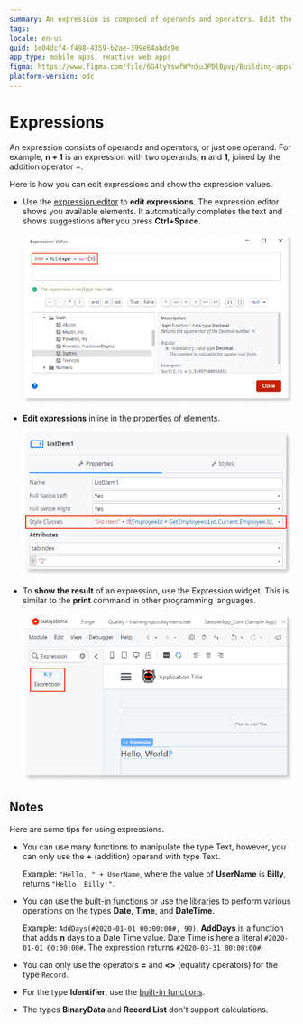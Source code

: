 ```yaml
---
summary: An expression is composed of operands and operators. Edit the expression in the expression editor or inline. Show the value of the expression in the expression widget. 
tags: 
locale: en-us
guid: 1e04dcf4-f498-4359-b2ae-399e64abdd9e
app_type: mobile apps, reactive web apps
figma: https://www.figma.com/file/6G4tyYswfWPn5uJPDlBpvp/Building-apps?type=design&node-id=3214%3A21830&t=ZwHw8hXeFhwYsO5V-1
platform-version: odc
---
```


# Expressions

An expression consists of operands and operators, or just one operand. For example, **n + 1** is an expression with two operands, **n** and **1**, joined by the addition operator +. 

Here is how you can edit expressions and show the expression values.

* Use the [expression editor](expressions/expression-editor.md) to **edit expressions**. The expression editor shows you available elements. It automatically completes the text and shows suggestions after you press **Ctrl+Space**.

    ![Expression editor](images/expression-editor-ss.png?width=600)

* **Edit expressions** inline in the properties of elements.

    ![Expression inline](images/expression-inline-ss.png?width=400)

* To **show the result** of an expression, use the Expression widget. This is similar to the **print** command in other programming languages.

    ![Expression widget](images/expression-widget-ss.png?width=400)


## Notes

Here are some tips for using expressions.

* You can use  many functions to manipulate the type Text, however, you can only use the  **+** (addition) operand with type Text. 

    Example: `"Hello, " + UserName`, where the value of **UserName** is **Billy**, returns `"Hello, Billy!"`. 

* You can use the [built-in functions](<../../reference/built-in-functions/dateandtime.md>) or use the [libraries](<../../reference/libraries/datetime.md>) to perform various operations on the types **Date**, **Time**, and **DateTime**.

    Example: `AddDays(#2020-01-01 00:00:00#, 90)`. **AddDays** is a function that adds **n** days to a Date Time value. Date Time is here a literal `#2020-01-01 00:00:00#`. The expression returns `#2020-03-31 00:00:00#`.

* You can only use the operators **=** and **&lt;&gt;** (equality operators) for the type `Record`.

* For the type **Identifier**, use the [built-in functions](<../../reference/built-in-functions/data-conversion.md>). 

* The types **BinaryData** and **Record List** don't support calculations.
